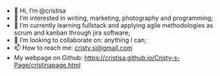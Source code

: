 - 👋 Hi, I’m @cristisa
- 👀 I’m interested in writing, marketing, photography and programming;
- 🌱 I’m currently learning fullstack and applying agile methodologies as scrum and kanban through jira software;
- 💞️ I’m looking to collaborate on: anything I can;
- 📫 How to reach me: cristy.si@gmail.com
- My webpage on Github: https://cristisa.github.io/Cristy-s-Page/cristinapage.html

<!---
cristisa/cristisa is a ✨ special ✨ repository because its `README.md` (this file) appears on your GitHub profile.
You can click the Preview link to take a look at your changes.
--->
